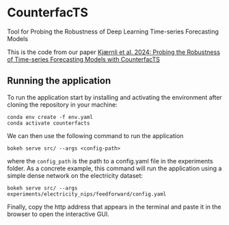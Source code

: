# CounterfacTS
Tool for Probing the Robustness of Deep Learning Time-series Forecasting Models

This is the code from our paper [Kjærnli et al. 2024: Probing the Robustness of Time-series Forecasting Models with CounterfacTS](https://arxiv.org/abs/2403.03508)




## Running the application

To run the application start by installing and activating the environment after cloning the repository in your machine:

```shell
conda env create -f env.yaml
conda activate counterfacts
```

We can then use the following command to run the application

```shell
bokeh serve src/ --args <config-path>
```

where the `config_path` is the path to a config.yaml file in the experiments folder.
As a concrete example, this command will run the application using a simple dense network on the electricity dataset:
```shell
bokeh serve src/ --args experiments/electricity_nips/feedforward/config.yaml
```
Finally, copy the http address that appears in the terminal and paste it in the browser to open the interactive GUI.


